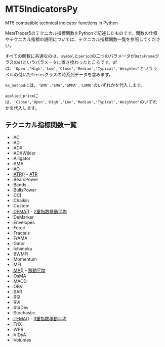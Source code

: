 # MT5IndicatorsPy
MT5 compatible technical indicator functions in Python

MetaTrader5のテクニカル指標関数をPythonで記述したものです。関数の仕様やテクニカル指標の説明については、テクニカル指標関数一覧を参照してください。

すべての関数に共通なのは、`symbol`と`period`の二つのパラメータが`DataFrame`クラスの`df`というパラメータに置き換わったところです。`df`は、`'Open','High','Low','Close','Median','Typical','Weighted'`というラベルの付いた`Series`クラスの時系列データを含みます。

`ma_method`には、`'SMA','EMA','SMMA','LWMA'`のいずれかを代入します。

`applied_price`には、`'Close','Open','High','Low','Median','Typical','Weighted'`のいずれかを代入します。

## テクニカル指標関数一覧
*    iAC
*    iAD
*    iADX
*    iADXWilder
*    iAlligator
*    iAMA
*    iAO
* [iATR()](https://www.mql5.com/ja/docs/indicators/iatr) - [ATR](http://www.metatrader5.com/ja/terminal/help/indicators/oscillators/atr)
*    iBearsPower
*    iBands
*    iBullsPower
*    iCCI
*    iChaikin
*    iCustom
* [iDEMA()](https://www.mql5.com/ja/docs/indicators/idema) - [2重指数移動平均](http://www.metatrader5.com/ja/terminal/help/indicators/trend_indicators/dema)
*    iDeMarker
*    iEnvelopes
*    iForce
*    iFractals
*    iFrAMA
*    iGator
*    iIchimoku
*    iBWMFI
*    iMomentum
*    iMFI
* [iMA()](https://www.mql5.com/ja/docs/indicators/ima) - [移動平均](http://www.metatrader5.com/ja/terminal/help/indicators/trend_indicators/ma)
*    iOsMA
*    iMACD
*    iOBV
*    iSAR
*    iRSI
*    iRVI
*    iStdDev
*    iStochastic
* [iTEMA()](https://www.mql5.com/ja/docs/indicators/itema) - [3重指数移動平均](http://www.metatrader5.com/ja/terminal/help/indicators/trend_indicators/tema)
*    iTriX
*    iWPR
*    iVIDyA
*    iVolumes
